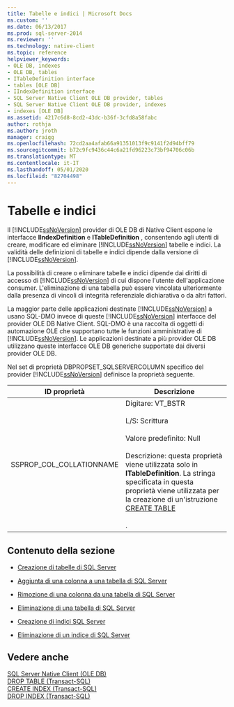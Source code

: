 ```yaml
---
title: Tabelle e indici | Microsoft Docs
ms.custom: ''
ms.date: 06/13/2017
ms.prod: sql-server-2014
ms.reviewer: ''
ms.technology: native-client
ms.topic: reference
helpviewer_keywords:
- OLE DB, indexes
- OLE DB, tables
- ITableDefinition interface
- tables [OLE DB]
- IIndexDefinition interface
- SQL Server Native Client OLE DB provider, tables
- SQL Server Native Client OLE DB provider, indexes
- indexes [OLE DB]
ms.assetid: 4217c6d8-8cd2-43dc-b36f-3cfd8a58fabc
author: rothja
ms.author: jroth
manager: craigg
ms.openlocfilehash: 72cd2aa4afab66a91351013f9c9141f2d94bff79
ms.sourcegitcommit: b72c9fc9436c44c6a21fd96223c73bf94706c06b
ms.translationtype: MT
ms.contentlocale: it-IT
ms.lasthandoff: 05/01/2020
ms.locfileid: "82704498"
---
```

# <a name="tables-and-indexes"></a>Tabelle e indici
  Il [!INCLUDE[ssNoVersion](../../includes/ssnoversion-md.md)] provider di OLE DB di Native Client espone le interfacce **IIndexDefinition** e **ITableDefinition** , consentendo agli utenti di creare, modificare ed eliminare [!INCLUDE[ssNoVersion](../../includes/ssnoversion-md.md)] tabelle e indici. La validità delle definizioni di tabelle e indici dipende dalla versione di [!INCLUDE[ssNoVersion](../../includes/ssnoversion-md.md)].  
  
 La possibilità di creare o eliminare tabelle e indici dipende dai diritti di accesso di [!INCLUDE[ssNoVersion](../../includes/ssnoversion-md.md)] di cui dispone l'utente dell'applicazione consumer. L'eliminazione di una tabella può essere vincolata ulteriormente dalla presenza di vincoli di integrità referenziale dichiarativa o da altri fattori.  
  
 La maggior parte delle applicazioni destinate [!INCLUDE[ssNoVersion](../../includes/ssnoversion-md.md)] a usano SQL-DMO invece di queste [!INCLUDE[ssNoVersion](../../includes/ssnoversion-md.md)] interfacce del provider OLE DB Native Client. SQL-DMO è una raccolta di oggetti di automazione OLE che supportano tutte le funzioni amministrative di [!INCLUDE[ssNoVersion](../../includes/ssnoversion-md.md)]. Le applicazioni destinate a più provider OLE DB utilizzano queste interfacce OLE DB generiche supportate dai diversi provider OLE DB.  
  
 Nel set di proprietà DBPROPSET_SQLSERVERCOLUMN specifico del provider [!INCLUDE[ssNoVersion](../../includes/ssnoversion-md.md)] definisce la proprietà seguente.  
  
|ID proprietà|Descrizione|  
|-----------------|-----------------|  
|SSPROP_COL_COLLATIONNAME|Digitare: VT_BSTR<br /><br /> L/S: Scrittura<br /><br /> Valore predefinito: Null<br /><br /> Descrizione: questa proprietà viene utilizzata solo in **ITableDefinition**. La stringa specificata in questa proprietà viene utilizzata per la creazione di un'istruzione [CREATE TABLE](/sql/t-sql/statements/create-table-transact-sql)<br /><br /> .|  
  
## <a name="in-this-section"></a>Contenuto della sezione  
  
-   [Creazione di tabelle di SQL Server](../../relational-databases/native-client-ole-db-tables-indexes/creating-sql-server-tables.md)  
  
-   [Aggiunta di una colonna a una tabella di SQL Server](../../relational-databases/native-client-ole-db-tables-indexes/adding-a-column-to-a-sql-server-table.md)  
  
-   [Rimozione di una colonna da una tabella di SQL Server](../../relational-databases/native-client-ole-db-tables-indexes/removing-a-column-from-a-sql-server-table.md)  
  
-   [Eliminazione di una tabella di SQL Server](../../relational-databases/native-client-ole-db-tables-indexes/dropping-a-sql-server-table.md)  
  
-   [Creazione di indici SQL Server](../../relational-databases/indexes/indexes.md)  
  
-   [Eliminazione di un indice di SQL Server](../../relational-databases/native-client-ole-db-tables-indexes/dropping-a-sql-server-index.md)  
  
## <a name="see-also"></a>Vedere anche  
 [SQL Server Native Client &#40;OLE DB&#41;](../../relational-databases/native-client/ole-db/sql-server-native-client-ole-db.md)   
 [DROP TABLE &#40;Transact-SQL&#41;](/sql/t-sql/statements/drop-table-transact-sql)   
 [CREATE INDEX &#40;Transact-SQL&#41;](/sql/t-sql/statements/create-index-transact-sql)   
 [DROP INDEX &#40;Transact-SQL&#41;](/sql/t-sql/statements/drop-index-transact-sql)  
  
  
